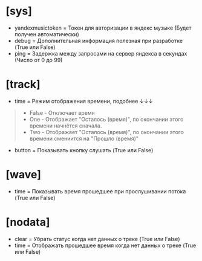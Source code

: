 # [sys]
- yandexmusictoken = Токен для авторизации в яндекс музыке (Будет получен автоматически)
- debug = Дополнительная информация полезная при разработке (True или False)
- ping = Задержка между запросами на сервер яндекса в секундах (Число от 0 до 99)

# [track]
- time = Режим отображения времени, подобнее ↓↓↓
> - False - Отключает время
> - One - Отображает "Осталось (время)", по окончании этого времени начнётся сначала.
> - Two - Отображает "Осталось (время)", по окончании этого времени смениится на "Прошло (время)"
- button = Показывать кнопку слушать (True или False)

# [wave]
- time = Показывать время прошедшее при прослушивании потока (True или False)

# [nodata]
- clear = Убрать статус когда нет данных о треке (True или False)
- time = Отображать прошедшее время когда нет данных о треке (True или False)